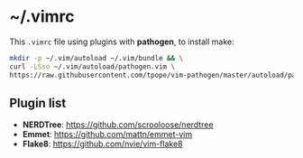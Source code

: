 # ~/.vimrc
This ``.vimrc`` file using plugins with **pathogen**, to install make:
```bash
mkdir -p ~/.vim/autoload ~/.vim/bundle && \
curl -LSso ~/.vim/autoload/pathogen.vim \
https://raw.githubusercontent.com/tpope/vim-pathogen/master/autoload/pathogen.vim
```
## Plugin list
- **NERDTree**: https://github.com/scrooloose/nerdtree
- **Emmet**: https://github.com/mattn/emmet-vim
- **Flake8**: https://github.com/nvie/vim-flake8
